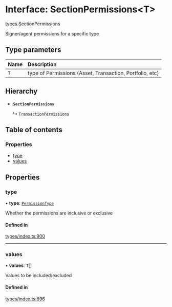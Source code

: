 # Interface: SectionPermissions<T\>

[types](../wiki/types).SectionPermissions

Signer/agent permissions for a specific type

## Type parameters

| Name | Description |
| :------ | :------ |
| `T` | type of Permissions (Asset, Transaction, Portfolio, etc) |

## Hierarchy

- **`SectionPermissions`**

  ↳ [`TransactionPermissions`](../wiki/types.TransactionPermissions)

## Table of contents

### Properties

- [type](../wiki/types.SectionPermissions#type)
- [values](../wiki/types.SectionPermissions#values)

## Properties

### type

• **type**: [`PermissionType`](../wiki/types.PermissionType)

Whether the permissions are inclusive or exclusive

#### Defined in

[types/index.ts:900](https://github.com/PolymathNetwork/polymesh-sdk/blob/31dfa0dc/src/types/index.ts#L900)

___

### values

• **values**: `T`[]

Values to be included/excluded

#### Defined in

[types/index.ts:896](https://github.com/PolymathNetwork/polymesh-sdk/blob/31dfa0dc/src/types/index.ts#L896)
